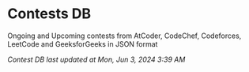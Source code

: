 # Contests DB

Ongoing and Upcoming contests from AtCoder, CodeChef, Codeforces, LeetCode and GeeksforGeeks in JSON format

*Contest DB last updated at Mon, Jun 3, 2024 3:39 AM*  
